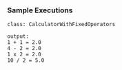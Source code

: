 ### Sample Executions

```
class: CalculatorWithFixedOperators

output:
1 + 1 = 2.0
4 - 2 = 2.0
1 x 2 = 2.0
10 / 2 = 5.0
```
